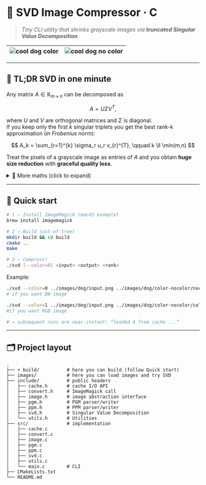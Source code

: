 # 📸 SVD Image Compressor · C

> _Tiny CLI utility that shrinks grayscale images via **truncated Singular Value Decomposition**._

| ![cool dog color](/images/dog/cool-dog-color.gif) | ![cool dog no color](/images/dog/cool-dog-nocolor.gif) |
|:-------------------------------------------------:|:------------------------------------------------------:|

---

## 🧠 TL;DR SVD in one minute

Any matrix $A \in \mathbb{R}_{m \times n}$ can be decomposed as

$$
A = U \Sigma V^{T},
$$

where $U$ and $V$ are orthogonal matrices and $\Sigma$ is diagonal.  
If you keep only the first $k$ singular triplets you get the best rank-k approximation (*in Frobenius norm*):

$$
A_k = \sum_{r=1}^{k} \sigma_r u_r v_{r}^{T}, \qquad k \ll \min(m,n)
$$

Treat the pixels of a grayscale image as entries of $A$ and you obtain **huge size reduction** with **graceful quality
loss**.

<details>
<summary>📐 More maths (click to expand) </summary>

* Power iteration finds the dominant singular vector by alternating multiplication with $A$ and $A^{T}$.
* After each triplet $(u_r, \sigma_r, v_r)$ we _deflate_ $A ← A − u_r \sigma_r v_{r}^{T}$ to expose the next $\sigma$.
* This process repeats until the requested rank is reached.

</details>

---

## 🚀 Quick start

```bash
# 1 – Install ImageMagick (macOS example)
brew install imagemagick

# 2 – Build (out-of-tree)
mkdir build && cd build
cmake ..
make

# 3 – Compress!
./svd [--color=0] <input> <output> <rank>
```

Example:

```bash
./svd --color=0 ../images/dog/input.png ../images/dog/color-nocolor/nocolor/output-nocolor-4.pgm 4  
# if you want BW image

./svd --color=1 ../images/dog/input.png ../images/dog/color-nocolor/color/output-color-4.ppm 4  
#if you want RGB image

# → subsequent runs are near-instant: “loaded 4 from cache ...”
```

---

## 🗂 Project layout

```text
.
├── + build/          # here you can build (follow Quick start)                  
├── images/           # here you can load images and try SVD
├── include/          # public headers                      
│   ├── cache.h       # cache I/O API                        
│   ├── convert.h     # ImageMagick call                    
│   ├── image.h       # image abstraction interface          
│   ├── pgm.h         # PGM parser/writer 
│   ├── ppm.h         # PPM parser/writer                   
│   ├── svd.h         # Singular Value Decomposition
│   └── utils.h       # Utilities        
├── src/              # implementation                      
│   ├── cache.c                        
│   ├── convert.c
│   ├── image.c
│   ├── pgm.c
│   ├── ppm.c
│   ├── svd.c
│   ├── utils.c
│   └── main.c        # CLI                                 
├── CMakeLists.txt
└── README.md
```